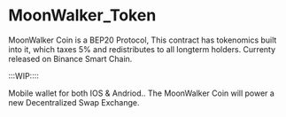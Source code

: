 # MoonWalker_Token
MoonWalker Coin is a BEP20 Protocol, This contract has tokenomics built into it, which taxes 5% and redistributes to all longterm holders.
Currenty released on Binance Smart Chain.

:::WIP::::

Mobile wallet for both IOS & Andriod..
The MoonWalker Coin will power a new Decentralized Swap Exchange.
